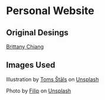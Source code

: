 # Personal Website

## Original Desings
[Brittany Chiang](https://brittanychiang.com/)

## Images Used
Illustration by <a href="https://unsplash.com/@tomsdesign?utm_content=creditCopyText&utm_medium=referral&utm_source=unsplash">Toms Štāls</a> on <a href="https://unsplash.com/illustrations/a-group-of-people-working-on-a-large-screen-mEwYP78-Rfw?utm_content=creditCopyText&utm_medium=referral&utm_source=unsplash">Unsplash</a>

Photo by <a href="https://unsplash.com/@fhavlik?utm_content=creditCopyText&utm_medium=referral&utm_source=unsplash">Filip</a> on <a href="https://unsplash.com/photos/black-and-white-candybar-phone-VHf4jqrUu7g?utm_content=creditCopyText&utm_medium=referral&utm_source=unsplash">Unsplash</a>

